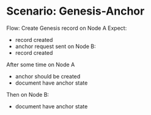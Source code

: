 Scenario: Genesis-Anchor
========================

Flow:
Create Genesis record on Node A
   Expect:
   - record created
   - anchor request sent
on Node B:
   - record created

After some time on Node A
- anchor should be created
- document have anchor state

Then on Node B:
- document have anchor state

   
   
